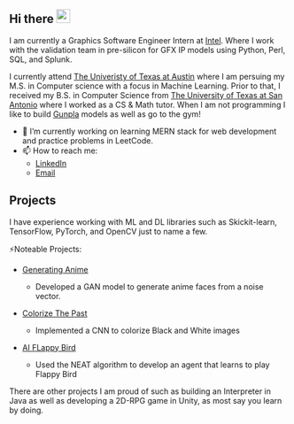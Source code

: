 ## Hi there <img src="https://codingnbb.com/images/wavehand.gif" width="25px">
I am currently a Graphics Software Engineer Intern at [Intel](https://www.intel.com/content/www/us/en/homepage.html). Where I work with the validation team in pre-silicon for GFX IP models using Python, Perl, SQL, and Splunk. 

I currently attend [The Univeristy of Texas at Austin](https://www.cs.utexas.edu/) where I am persuing my M.S. in Computer science with a focus in Machine Learning. Prior to that, I received my B.S. in Computer Science from [The University of Texas at San Antonio](https://cs.utsa.edu/) where I worked as a CS & Math tutor.
When I am not programming I like to build [Gunpla](https://www.usagundamstore.com/) models as well as go to the gym!

- 🔭 I’m currently working on learning MERN stack for web development and practice problems in LeetCode.
- 📫 How to reach me:
    - [LinkedIn](https://www.linkedin.com/in/faadnd/)
    - [Email](mailto:faadnd@utexas.edu?subject=[GitHub]%20Source%20Han%20Sans)


## Projects
I have experience working with ML and DL libraries such as Skickit-learn, TensorFlow, PyTorch, and OpenCV just to name a few. 

⚡Noteable Projects:
  - [Generating Anime](https://github.com/tsusdere/Generating-Anime)
        
    - Developed a GAN model to generate anime faces from a noise vector.
  - [Colorize The Past](https://github.com/tsusdere/Colorize_The_past)
    - Implemented a CNN to colorize Black and White images
  - [AI FLappy Bird](https://github.com/tsusdere/AIFlappyBird)
    - Used the NEAT algorithm to develop an agent that learns to play Flappy Bird
  
  There are other projects I am proud of such as building an Interpreter in Java as well as developing a 2D-RPG game in Unity, as most say
  you learn by doing.
    
<!--
**tsusdere/tsusdere** is a ✨ _special_ ✨ repository because its `README.md` (this file) appears on your GitHub profile.

Here are some ideas to get you started:

- 🔭 I’m currently working on ...
- 🌱 I’m currently learning ...
- 👯 I’m looking to collaborate on ...
- 🤔 I’m looking for help with ...
- 💬 Ask me about ...
- 📫 How to reach me: ...
- 😄 Pronouns: ...
- ⚡ Fun fact: ...
-->

